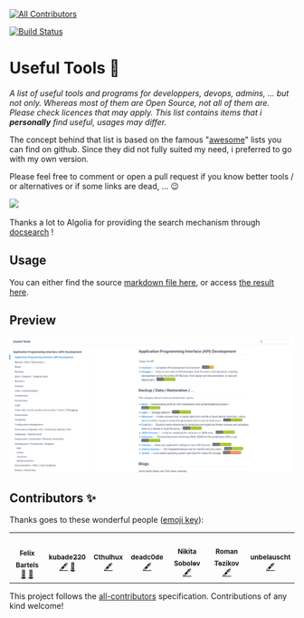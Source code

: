 <!-- ALL-CONTRIBUTORS-BADGE:START - Do not remove or modify this section -->
[![All Contributors](https://img.shields.io/badge/all_contributors-7-orange.svg?style=flat-square)](#contributors-)
<!-- ALL-CONTRIBUTORS-BADGE:END -->
[![Build Status](https://travis-ci.com/kubade220/useful-tools.svg?branch=master)](https://travis-ci.com/kubade220/useful-tools)

# Useful Tools :mag_right: 

_A list of useful tools and programs for developpers, devops, admins, ... but not only.
Whereas most of them are Open Source, not all of them are. Please check licences that may apply.
This list contains items that i **personally** find useful, usages may differ._

The concept behind that list is based on the famous "[awesome](https://github.com/sindresorhus/awesome)" lists you can find on github. 
Since they did not fully suited my need, i preferred to go with my own version.

Please feel free to comment or open a pull request if you know better tools / or alternatives or if some links are dead, ... 😉

![](https://media.giphy.com/media/yhcqymRLlv7K8/giphy.gif)

Thanks a lot to Algolia for providing the search mechanism through [docsearch](https://docsearch.algolia.com/) !

## Usage

You can either find the source [markdown file here](docs/readme.md), or access [the result here](https://kubade220.github.io/useful-tools/).

## Preview

[![preview](preview.png)](https://kubade220.github.io/useful-tools)

## Contributors ✨

Thanks goes to these wonderful people ([emoji key](https://allcontributors.org/docs/en/emoji-key)):

<!-- ALL-CONTRIBUTORS-LIST:START - Do not remove or modify this section -->
<!-- prettier-ignore-start -->
<!-- markdownlint-disable -->
<table>
  <tr>
    <td align="center"><a href="http://blog.9wd.eu"><img src="https://avatars1.githubusercontent.com/u/1257835?v=4" width="100px;" alt=""/><br /><sub><b>Felix Bartels</b></sub></a><br /><a href="https://github.com/kubade220/useful-tools/issues?q=author%3Afbartels" title="Bug reports">🐛</a> <a href="#projectManagement-fbartels" title="Project Management">📆</a></td>
    <td align="center"><a href="https://kubade220.github.io/"><img src="https://avatars2.githubusercontent.com/u/16886290?v=4" width="100px;" alt=""/><br /><sub><b>kubade220</b></sub></a><br /><a href="#content-kubade220" title="Content">🖋</a> <a href="https://github.com/kubade220/useful-tools/commits?author=kubade220" title="Documentation">📖</a></td>
    <td align="center"><a href="https://code.rosaelefanten.org"><img src="https://avatars3.githubusercontent.com/u/125629?v=4" width="100px;" alt=""/><br /><sub><b>Cthulhux</b></sub></a><br /><a href="#content-dertuxmalwieder" title="Content">🖋</a></td>
    <td align="center"><a href="https://deadc0de.re"><img src="https://avatars1.githubusercontent.com/u/8973919?v=4" width="100px;" alt=""/><br /><sub><b>deadc0de</b></sub></a><br /><a href="#content-deadc0de6" title="Content">🖋</a></td>
    <td align="center"><a href="https://sobolevn.me"><img src="https://avatars1.githubusercontent.com/u/4660275?v=4" width="100px;" alt=""/><br /><sub><b>Nikita Sobolev</b></sub></a><br /><a href="#content-sobolevn" title="Content">🖋</a></td>
    <td align="center"><a href="http://linkedin.com/in/roman-tezikov/"><img src="https://avatars1.githubusercontent.com/u/7549587?v=4" width="100px;" alt=""/><br /><sub><b>Roman Tezikov</b></sub></a><br /><a href="#content-TezRomacH" title="Content">🖋</a></td>
    <td align="center"><a href="https://github.com/unbelauscht"><img src="https://avatars0.githubusercontent.com/u/58393353?v=4" width="100px;" alt=""/><br /><sub><b>unbelauscht</b></sub></a><br /><a href="#content-unbelauscht" title="Content">🖋</a></td>
  </tr>
</table>

<!-- markdownlint-enable -->
<!-- prettier-ignore-end -->
<!-- ALL-CONTRIBUTORS-LIST:END -->

This project follows the [all-contributors](https://github.com/all-contributors/all-contributors) specification. Contributions of any kind welcome!
